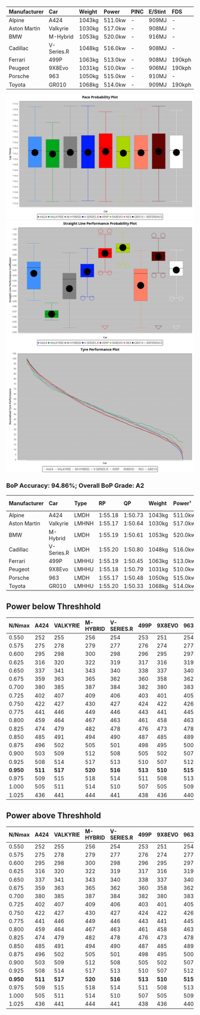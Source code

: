 | Manufacturer | Car        | Weight | Power   | PINC    | E/Stint | FDS     |
|:-|:-|:-|:-|:-|:-|:-|
| Alpine       | A424       | 1043kg | 511.0kw |    -    | 909MJ   |    -    |
| Aston Martin | Valkyrie   | 1030kg | 517.0kw |    -    | 908MJ   |    -    |
| BMW          | M-Hybrid   | 1053kg | 520.0kw |    -    | 916MJ   |    -    |
| Cadillac     | V-Series.R | 1048kg | 516.0kw |    -    | 908MJ   |    -    |
| Ferrari      | 499P       | 1063kg | 513.0kw |    -    | 908MJ   | 190kph  |
| Peugeot      | 9X8Evo     | 1031kg | 510.0kw |    -    | 906MJ   | 190kph  |
| Porsche      | 963        | 1050kg | 515.0kw |    -    | 910MJ   |    -    |
| Toyota       | GR010      | 1068kg | 514.0kw |    -    | 909MJ   | 190kph  |

![PACECHART](./IMG/AUTO.png)
![STRAIGHTLINEPERFORMANCECHART](./IMG/AUTO_sp.png)
![TYREPERFORMANCECHART](./IMG/AUTO_tw.png)

### BoP Accuracy: 94.86%; Overall BoP Grade: A2
| Manufacturer | Car        | Type  | RP      | QP      | Weight | Power¹  | Threshhold | PINC    | Power²   | E/Stint | AVG Vmax  | FDS     | RDLC | L/Stint | BOP-Grade | Model Accuracy | Model Points | Match%  | SimDiff |
|:-|:-|:-|:-|:-|:-|:-|:-|:-|:-|:-|:-|:-|:-|:-|:-|:-|:-|:-|:-|
| Alpine       | A424       | LMDH  | 1:55.18 | 1:50.73 | 1043kg | 511.0kw | 0.0kph     |    -    | 511.00kw |  909MJ  | 295.27kph |    -    | 1.02 | 34      | ~A1       | 99.58%         | 1429         | 98.88%  | +0.20   |
| Aston Martin | Valkyrie   | LMHNH | 1:55.17 | 1:50.64 | 1030kg | 517.0kw | 0.0kph     |    -    | 517.00kw |  908MJ  | 283.89kph |    -    | 1.06 | 34      | +C2       | 100.00%        | 247          | 72.67%  | #       |
| BMW          | M-Hybrid   | LMDH  | 1:55.19 | 1:50.61 | 1053kg | 520.0kw | 0.0kph     |    -    | 520.00kw |  916MJ  | 291.03kph |    -    | 1.02 | 34      | ~A1       | 99.97%         | 2912         | 100.00% | +0.12   |
| Cadillac     | V-Series.R | LMDH  | 1:55.20 | 1:50.80 | 1048kg | 516.0kw | 0.0kph     |    -    | 516.00kw |  908MJ  | 294.45kph |    -    | 1.02 | 34      | +A2       | 99.49%         | 5225         | 93.79%  | -0.28   |
| Ferrari      | 499P       | LMHHU | 1:55.19 | 1:50.45 | 1063kg | 513.0kw | 0.0kph     |    -    | 513.00kw |  908MJ  | 299.33kph | 190kph  | 1.03 | 34      | ~A1       | 100.00%        | 5378         | 99.12%  | +0.47   |
| Peugeot      | 9X8Evo     | LMHHU | 1:55.18 | 1:50.79 | 1031kg | 510.0kw | 0.0kph     |    -    | 510.00kw |  906MJ  | 303.18kph | 190kph  | 1.03 | 34      | ~A1       | 100.00%        | 1459         | 95.12%  | -0.14   |
| Porsche      | 963        | LMDH  | 1:55.17 | 1:50.48 | 1050kg | 515.0kw | 0.0kph     |    -    | 515.00kw |  910MJ  | 291.65kph |    -    | 1.02 | 34      | ~A1       | 99.92%         | 14207        | 100.00% | +0.23   |
| Toyota       | GR010      | LMHHU | 1:55.20 | 1:50.33 | 1068kg | 514.0kw | 0.0kph     |    -    | 514.00kw |  909MJ  | 297.45kph | 190kph  | 1.03 | 34      | ~A1       | 99.86%         | 4280         | 99.27%  | +0.41   |

## Power below Threshhold
| N/Nmax    | A424    | VALKYRIE | M-HYBRID | V-SERIES.R | 499P    | 9X8EVO  | 963     | GR010   |
|:-|:-|:-|:-|:-|:-|:-|:-|:-|
|  0.550    |  252    |  255     |  256     |  254       |  253    |  251    |  254    |  253    |
|  0.575    |  275    |  278     |  279     |  277       |  276    |  274    |  277    |  276    |
|  0.600    |  295    |  298     |  300     |  298       |  296    |  295    |  297    |  297    |
|  0.625    |  316    |  320     |  322     |  319       |  317    |  316    |  319    |  318    |
|  0.650    |  337    |  341     |  343     |  340       |  338    |  337    |  340    |  339    |
|  0.675    |  359    |  363     |  365     |  362       |  360    |  358    |  362    |  361    |
|  0.700    |  380    |  385     |  387     |  384       |  382    |  380    |  383    |  383    |
|  0.725    |  402    |  407     |  409     |  406       |  403    |  401    |  405    |  404    |
|  0.750    |  422    |  427     |  430     |  427       |  424    |  422    |  426    |  425    |
|  0.775    |  441    |  446     |  449     |  446       |  443    |  441    |  445    |  444    |
|  0.800    |  459    |  464     |  467     |  463       |  461    |  458    |  463    |  462    |
|  0.825    |  474    |  479     |  482     |  478       |  476    |  473    |  478    |  477    |
|  0.850    |  485    |  491     |  494     |  490       |  487    |  485    |  489    |  488    |
|  0.875    |  496    |  502     |  505     |  501       |  498    |  495    |  500    |  499    |
|  0.900    |  503    |  509     |  512     |  508       |  505    |  502    |  507    |  506    |
|  0.925    |  508    |  514     |  517     |  513       |  510    |  507    |  512    |  511    |
| **0.950** | **511** | **517**  | **520**  | **516**    | **513** | **510** | **515** | **514** |
|  0.975    |  509    |  515     |  518     |  514       |  511    |  508    |  513    |  512    |
|  1.000    |  505    |  511     |  514     |  510       |  507    |  505    |  509    |  508    |
|  1.025    |  436    |  441     |  444     |  441       |  438    |  436    |  440    |  439    |

## Power above Threshhold
| N/Nmax    | A424    | VALKYRIE | M-HYBRID | V-SERIES.R | 499P    | 9X8EVO  | 963     | GR010   |
|:-|:-|:-|:-|:-|:-|:-|:-|:-|
|  0.550    |  252    |  255     |  256     |  254       |  253    |  251    |  254    |  253    |
|  0.575    |  275    |  278     |  279     |  277       |  276    |  274    |  277    |  276    |
|  0.600    |  295    |  298     |  300     |  298       |  296    |  295    |  297    |  297    |
|  0.625    |  316    |  320     |  322     |  319       |  317    |  316    |  319    |  318    |
|  0.650    |  337    |  341     |  343     |  340       |  338    |  337    |  340    |  339    |
|  0.675    |  359    |  363     |  365     |  362       |  360    |  358    |  362    |  361    |
|  0.700    |  380    |  385     |  387     |  384       |  382    |  380    |  383    |  383    |
|  0.725    |  402    |  407     |  409     |  406       |  403    |  401    |  405    |  404    |
|  0.750    |  422    |  427     |  430     |  427       |  424    |  422    |  426    |  425    |
|  0.775    |  441    |  446     |  449     |  446       |  443    |  441    |  445    |  444    |
|  0.800    |  459    |  464     |  467     |  463       |  461    |  458    |  463    |  462    |
|  0.825    |  474    |  479     |  482     |  478       |  476    |  473    |  478    |  477    |
|  0.850    |  485    |  491     |  494     |  490       |  487    |  485    |  489    |  488    |
|  0.875    |  496    |  502     |  505     |  501       |  498    |  495    |  500    |  499    |
|  0.900    |  503    |  509     |  512     |  508       |  505    |  502    |  507    |  506    |
|  0.925    |  508    |  514     |  517     |  513       |  510    |  507    |  512    |  511    |
| **0.950** | **511** | **517**  | **520**  | **516**    | **513** | **510** | **515** | **514** |
|  0.975    |  509    |  515     |  518     |  514       |  511    |  508    |  513    |  512    |
|  1.000    |  505    |  511     |  514     |  510       |  507    |  505    |  509    |  508    |
|  1.025    |  436    |  441     |  444     |  441       |  438    |  436    |  440    |  439    |
